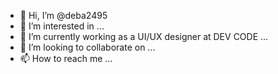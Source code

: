- 👋 Hi, I’m @deba2495
- 👀 I’m interested in ...
- 🌱 I’m currently working as a UI/UX designer at DEV CODE ...
- 💞️ I’m looking to collaborate on ...
- 📫 How to reach me ...

<!---
deba2495/deba2495 is a ✨ special ✨ repository because its `README.md` (this file) appears on your GitHub profile.
You can click the Preview link to take a look at your changes.
--->
